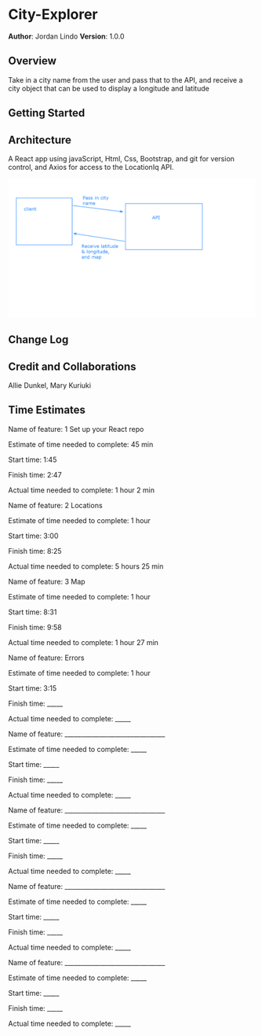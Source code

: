 # City-Explorer

**Author**: Jordan Lindo
**Version**: 1.0.0 

## Overview

Take in a city name from the user and pass that to the API, and receive a city object that can be used to display a longitude and latitude 

## Getting Started

## Architecture

A React app using javaScript, Html, Css, Bootstrap, and git for version control, and Axios for access to the LocationIq API.

<img src="./public/images/Whiteboard.png" />  

## Change Log

## Credit and Collaborations 

Allie Dunkel, Mary Kuriuki

## Time Estimates

Name of feature: 1 Set up your React repo

Estimate of time needed to complete: 45 min

Start time: 1:45

Finish time: 2:47

Actual time needed to complete: 1 hour 2 min

Name of feature: 2 Locations

Estimate of time needed to complete: 1 hour

Start time: 3:00

Finish time: 8:25

Actual time needed to complete: 5 hours 25 min

Name of feature: 3 Map

Estimate of time needed to complete: 1 hour

Start time: 8:31

Finish time: 9:58

Actual time needed to complete: 1 hour 27 min

Name of feature: Errors

Estimate of time needed to complete: 1 hour

Start time: 3:15

Finish time: _____

Actual time needed to complete: _____

Name of feature: ________________________________

Estimate of time needed to complete: _____

Start time: _____

Finish time: _____

Actual time needed to complete: _____

Name of feature: ________________________________

Estimate of time needed to complete: _____

Start time: _____

Finish time: _____

Actual time needed to complete: _____

Name of feature: ________________________________

Estimate of time needed to complete: _____

Start time: _____

Finish time: _____

Actual time needed to complete: _____

Name of feature: ________________________________

Estimate of time needed to complete: _____

Start time: _____

Finish time: _____

Actual time needed to complete: _____
